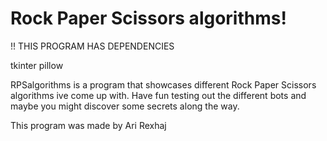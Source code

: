 # Rock Paper Scissors algorithms!

!! THIS PROGRAM HAS DEPENDENCIES

tkinter
pillow

RPSalgorithms is a program that showcases different Rock Paper Scissors algorithms ive come up with. Have fun testing out the different bots and maybe you might discover some secrets along the way.

This program was made by Ari Rexhaj
